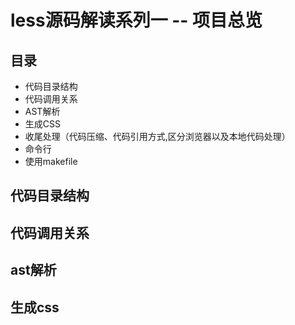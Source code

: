 # less源码解读系列一 -- 项目总览

## 目录

* 代码目录结构
* 代码调用关系
* AST解析
* 生成CSS
* 收尾处理（代码压缩、代码引用方式,区分浏览器以及本地代码处理）
* 命令行
* 使用makefile

## 代码目录结构

## 代码调用关系

## ast解析

## 生成css



